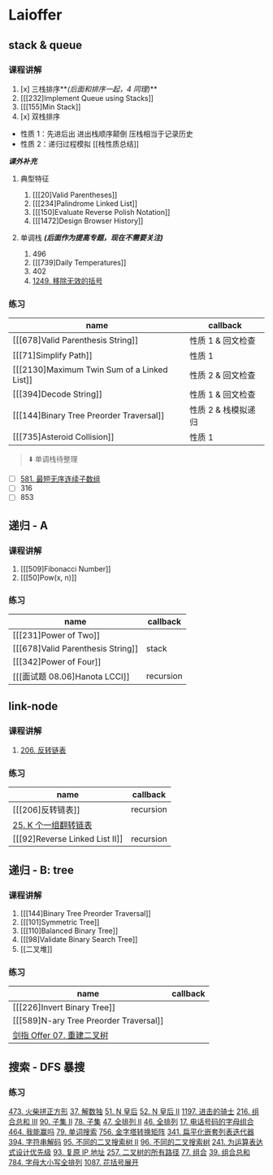 # Laioffer

## stack & queue

### 课程讲解

1. [x] 三栈排序**_(后面和排序一起，4 同理)_**
2. [[[232]Implement Queue using Stacks]]
3. [[[155]Min Stack]]
4. [x] 双栈排序

- 性质 1：先进后出 进出栈顺序颠倒 压栈相当于记录历史
- 性质 2：递归过程模拟
  [[栈性质总结]]

**_课外补充_**

1. 典型特征

   1. [[[20]Valid Parentheses]]
   2. [[[234]Palindrome Linked List]]
   3. [[[150]Evaluate Reverse Polish Notation]]
   4. [[[1472]Design Browser History]]

2. 单调栈 **_(后面作为提高专题，现在不需要关注)_**
   1. 496
   2. [[[739]Daily Temperatures]]
   3. 402
   4. [1249. 移除无效的括号](https://leetcode-cn.com/problems/minimum-remove-to-make-valid-parentheses/)

### 练习

| name                                        | callback            |
| ------------------------------------------- | ------------------- |
| [[[678]Valid Parenthesis String]]           | 性质 1 & 回文检查   |
| [[[71]Simplify Path]]                       | 性质 1              |
| [[[2130]Maximum Twin Sum of a Linked List]] | 性质 2 & 回文检查   |
| [[[394]Decode String]]                      | 性质 1 & 回文检查   |
| [[[144]Binary Tree Preorder Traversal]]     | 性质 2 & 栈模拟递归 |
| [[[735]Asteroid Collision]]                 | 性质 1              |

> ⬇️ 单调栈待整理

- [ ] [581. 最短无序连续子数组](https://leetcode-cn.com/problems/shortest-unsorted-continuous-subarray/)
- [ ] 316
- [ ] 853

## 递归 - A

### 课程讲解

1. [[[509]Fibonacci Number]]
2. [[[50]Pow(x, n)]]

### 练习

| name                              | callback  |
| --------------------------------- | --------- |
| [[[231]Power of Two]]             |           |
| [[[678]Valid Parenthesis String]] | stack     |
| [[[342]Power of Four]]            |           |
| [[[面试题 08.06]Hanota LCCI]]     | recursion |

## link-node

### 课程讲解

1.  [206. 反转链表](https://leetcode-cn.com/problems/reverse-linked-list/)

### 练习

| name                                                                               | callback  |
| ---------------------------------------------------------------------------------- | --------- |
| [[[206]反转链表]]                                                                  | recursion |
| [25. K 个一组翻转链表](https://leetcode-cn.com/problems/reverse-nodes-in-k-group/) |           |
| [[[92]Reverse Linked List II]]                                                     | recursion |

## 递归 - B: tree

### 课程讲解

1. [[[144]Binary Tree Preorder Traversal]]
2. [[[101]Symmetric Tree]]
3. [[[110]Balanced Binary Tree]]
4. [[[98]Validate Binary Search Tree]]
5. [[二叉堆]]

### 练习

| name                                                                                      | callback |
| ----------------------------------------------------------------------------------------- | -------- |
| [[[226]Invert Binary Tree]]                                                               |          |
| [[[589]N-ary Tree Preorder Traversal]]                                                    |          |
| [剑指 Offer 07. 重建二叉树](https://leetcode-cn.com/problems/zhong-jian-er-cha-shu-lcof/) |          |

## 搜索 - DFS 暴搜

### 练习

[473. 火柴拼正方形](https://leetcode-cn.com/problems/matchsticks-to-square/)
[37. 解数独](https://leetcode-cn.com/problems/sudoku-solver/)
[51. N 皇后](https://leetcode-cn.com/problems/n-queens/)
[52. N 皇后 II](https://leetcode-cn.com/problems/n-queens-ii/)
[1197. 进击的骑士](https://leetcode-cn.com/problems/minimum-knight-moves/)
[216. 组合总和 III](https://leetcode-cn.com/problems/combination-sum-iii/)
[90. 子集 II](https://leetcode-cn.com/problems/subsets-ii/)
[78. 子集](https://leetcode-cn.com/problems/subsets/)
[47. 全排列 II](https://leetcode-cn.com/problems/permutations-ii/)
[46. 全排列](https://leetcode-cn.com/problems/permutations/)
[17. 电话号码的字母组合](https://leetcode-cn.com/problems/letter-combinations-of-a-phone-number/)
[464. 我能赢吗](https://leetcode-cn.com/problems/can-i-win/)
[79. 单词搜索](https://leetcode-cn.com/problems/word-search/)
[756. 金字塔转换矩阵](https://leetcode-cn.com/problems/pyramid-transition-matrix/)
[341. 扁平化嵌套列表迭代器](https://leetcode-cn.com/problems/flatten-nested-list-iterator/)
[394. 字符串解码](https://leetcode-cn.com/problems/decode-string/)
[95. 不同的二叉搜索树 II](https://leetcode-cn.com/problems/unique-binary-search-trees-ii/)
[96. 不同的二叉搜索树](https://leetcode-cn.com/problems/unique-binary-search-trees/)
[241. 为运算表达式设计优先级](https://leetcode-cn.com/problems/different-ways-to-add-parentheses/)
[93. 复原 IP 地址](https://leetcode-cn.com/problems/restore-ip-addresses/)
[257. 二叉树的所有路径](https://leetcode-cn.com/problems/binary-tree-paths/)
[77. 组合](https://leetcode-cn.com/problems/combinations/)
[39. 组合总和](https://leetcode-cn.com/problems/combination-sum/)
[784. 字母大小写全排列](https://leetcode-cn.com/problems/letter-case-permutation/)
[1087. 花括号展开](https://leetcode-cn.com/problems/brace-expansion/)
